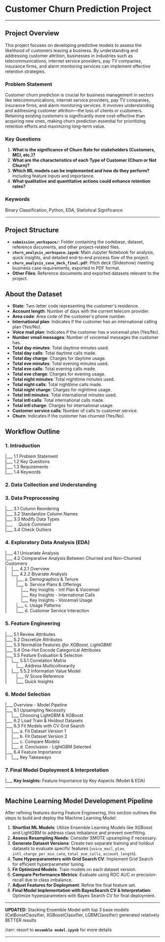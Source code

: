 # Customer Churn Prediction Project

---

## Project Overview

This project focuses on developing predictive models to assess the likelihood of customers leaving a business. By understanding and addressing customer attrition, businesses in industries such as telecommunications, internet service providers, pay TV companies, insurance firms, and alarm monitoring services can implement effective retention strategies.

### Problem Statement

Customer churn prediction is crucial for business management in sectors like telecommunications, internet service providers, pay TV companies, insurance firms, and alarm monitoring services. It involves understanding and addressing customer attrition—the loss of clients or customers. Retaining existing customers is significantly more cost-effective than acquiring new ones, making churn prediction essential for prioritizing retention efforts and maximizing long-term value.

### Key Questions

1. **What is the significance of Churn Rate for stakeholders (Customers, MCI, etc.)?**
2. **What are the characteristics of each Type of Customer (Churn or Not Churn)?**
3. **Which ML models can be implemented and how do they perform?** Including feature inputs and importance.
4. **What qualitative and quantitative actions could enhance retention rates?**

### Keywords

Binary Classification, Python, EDA, Statistical Significance

---

## Project Structure

- **`submission_workspace/`**: Folder containing the codebase, dataset, reference documents, and other project-related files.
- **`churn_analysis_workspace.ipynb`**: Main Jupyter Notebook for analysis, quick insights, and detailed end-to-end process flow of the project.
- **`churn_analysis_case_deck_final.pdf`**: Pitch deck (Slideshow) meeting business case requirements, exported in PDF format.
- **Other Files**: Reference documents and exported datasets relevant to the project.

## About the Dataset

- **State**: Two-letter code representing the customer's residence.
- **Account length**: Number of days with the current telecom provider.
- **Area code**: Area code of the customer's phone number.
- **International plan**: Indicates if the customer has an international calling plan (Yes/No).
- **Voice mail plan**: Indicates if the customer has a voicemail plan (Yes/No).
- **Number vmail messages**: Number of voicemail messages the customer has.
- **Total day minutes**: Total daytime minutes used.
- **Total day calls**: Total daytime calls made.
- **Total day charge**: Charges for daytime usage.
- **Total eve minutes**: Total evening minutes used.
- **Total eve calls**: Total evening calls made.
- **Total eve charge**: Charges for evening usage.
- **Total night minutes**: Total nighttime minutes used.
- **Total night calls**: Total nighttime calls made.
- **Total night charge**: Charges for nighttime usage.
- **Total intl minutes**: Total international minutes used.
- **Total intl calls**: Total international calls made.
- **Total intl charge**: Charges for international usage.
- **Customer service calls**: Number of calls to customer service.
- **Churn**: Indicates if the customer has churned (Yes/No).


## Workflow Outline

### 1. Introduction
|___ 1.1 Problem Statement  
|___ 1.2 Key Questions  
|___ 1.3 Requirements  
|___ 1.4 Keywords  

### 2. Data Collection and Understanding

### 3. Data Preprocessing
|___ 3.1 Column Reordering  
|___ 3.2 Standardize Column Names  
|___ 3.3 Modify Data Types  
|___ &nbsp;&nbsp;&nbsp;&nbsp;*Quick Comment*  
|___ 3.4 Check Outliers  

### 4. Exploratory Data Analysis (EDA)
|___ 4.1 Univariate Analysis  
|___ 4.2 Comparative Analysis Between Churned and Non-Churned Customers  
|&nbsp;&nbsp;&nbsp;&nbsp;|___ 4.2.1 Overview  
|&nbsp;&nbsp;&nbsp;&nbsp;|___ 4.2.2 Bivariate Analysis  
|&nbsp;&nbsp;&nbsp;&nbsp;&nbsp;&nbsp;&nbsp;&nbsp;|___ a. Demographics & Tenure  
|&nbsp;&nbsp;&nbsp;&nbsp;&nbsp;&nbsp;&nbsp;&nbsp;|___ b. Service Plans & Offerings  
|&nbsp;&nbsp;&nbsp;&nbsp;&nbsp;&nbsp;&nbsp;&nbsp;&nbsp;&nbsp;&nbsp;&nbsp;|___ Key Insights - Intl Plan & Voicemail  
|&nbsp;&nbsp;&nbsp;&nbsp;&nbsp;&nbsp;&nbsp;&nbsp;&nbsp;&nbsp;&nbsp;&nbsp;|___ Key Insights - International Calls  
|&nbsp;&nbsp;&nbsp;&nbsp;&nbsp;&nbsp;&nbsp;&nbsp;&nbsp;&nbsp;&nbsp;&nbsp;|___ Key Insights - Voicemail Usage  
|&nbsp;&nbsp;&nbsp;&nbsp;&nbsp;&nbsp;&nbsp;&nbsp;|___ c. Usage Patterns  
|&nbsp;&nbsp;&nbsp;&nbsp;&nbsp;&nbsp;&nbsp;&nbsp;|___ d. Customer Service Interaction  

### 5. Feature Engineering
|___ 5.1 Review Attributes  
|___ 5.2 Discretize Attributes  
|___ 5.3 Normalize Features *(for XGBoost, LightGBM)*  
|___ 5.4 One-Hot Encode Categorical Attributes  
|___ 5.5 Feature Evaluation & Selection  
|&nbsp;&nbsp;&nbsp;&nbsp;|___ 5.5.1 Correlation Matrix  
|&nbsp;&nbsp;&nbsp;&nbsp;&nbsp;&nbsp;&nbsp;&nbsp;|___ Address Multicollinearity  
|&nbsp;&nbsp;&nbsp;&nbsp;|___ 5.5.2 Information Value Model  
|&nbsp;&nbsp;&nbsp;&nbsp;&nbsp;&nbsp;&nbsp;&nbsp;|___ IV Score Reference  
|&nbsp;&nbsp;&nbsp;&nbsp;&nbsp;&nbsp;&nbsp;&nbsp;|___ Quick Insights  

### 6. Model Selection
|___ Overview - Model Pipeline  
|___ 6.1 Upsampling Necessity  
|&nbsp;&nbsp;&nbsp;&nbsp;|___ Choosing LightGBM & XGBoost  
|___ 6.2 Load Train & Holdout Datasets  
|___ 6.3 Fit Models with CV Grid Search  
|&nbsp;&nbsp;&nbsp;&nbsp;|___ a. Fit Dataset Version 1  
|&nbsp;&nbsp;&nbsp;&nbsp;|___ b. Fit Dataset Version 2  
|&nbsp;&nbsp;&nbsp;&nbsp;|___ c. Compare Models  
|&nbsp;&nbsp;&nbsp;&nbsp;|___ d. Conclusion - LightGBM Selected  
|___ 6.4 Feature Importance  
|&nbsp;&nbsp;&nbsp;&nbsp;|___ Key Takeaways  

### 7. Final Model Deployment & Interpretation
|___ **Key Insights:** Feature Importance by Key Aspects (Model & EDA)  

---

## Machine Learning Model Development Pipeline

After refining features during Feature Engineering, this section outlines the steps to build and deploy the Machine Learning Model:

1. **Shortlist ML Models**: Utilize Ensemble Learning Models like XGBoost and LightGBM to address class imbalance and prevent overfitting.
2. **Assess Resampling Needs**: Consider SMOTE upsampling if necessary.
3. **Generate Dataset Versions**: Create two separate training and holdout datasets to evaluate specific features (`voice_mail_plan`, `intl_charge_per_min_cate`, `total_eve_calls`, `account_length`).
4. **Tune Hyperparameters with Grid Search CV**: Implement Grid Search for efficient hyperparameter tuning.
5. **Fit Optimized Models**: Train models on each dataset version.
6. **Compare Performance Metrics**: Evaluate using ROC AUC or precision-recall due to class imbalance.
7. **Adjust Features for Deployment**: Refine the final feature set.
8. **Final Model Implementation with BayesSearch CV & Interpretation**: Optimize hyperparameters with Bayes Search CV for final deployment.

---

**UPDATED**: Stacking Ensemble Model with top 3 base models (CatBoostClassifier, XGBoostClassifier, LGBMClassifier) generated relatively BETTER results
<br>

/rarr: resort to **`ensemble model.ipynb`** for more details

---
